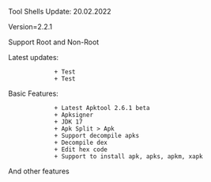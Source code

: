 Tool Shells Update: 20.02.2022

Version=2.2.1

Support Root and Non-Root

Latest updates:

                 + Test
                 + Test

Basic Features:

                 + Latest Apktool 2.6.1 beta 
                 + Apksigner 
                 + JDK 17 
                 + Apk Split > Apk 
                 + Support decompile apks 
                 + Decompile dex 
                 + Edit hex code 
                 + Support to install apk, apks, apkm, xapk

And other features
